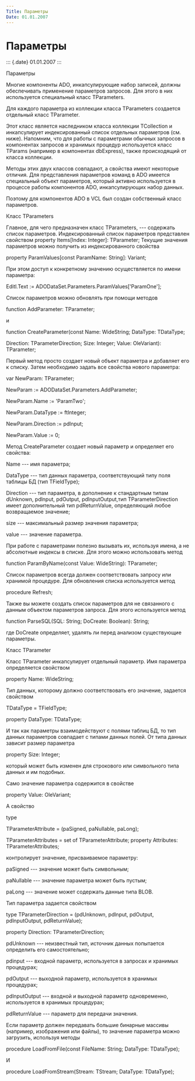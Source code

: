 ```yaml
---
Title: Параметры
Date: 01.01.2007
---
```



Параметры
=========

::: {.date}
01.01.2007
:::

Параметры

Многие компоненты ADO, инкапсулирующие набор записей, должны
обеспечивать применение параметров запросов. Для этого в них
используется специальный класс TParameters.

Для каждого параметра из коллекции класса TParameters создается
отдельный класс TParameter.

Этот класс является наследником класса коллекции TCollection и
инкапсулирует индексированный список отдельных параметров (см. ниже).
Напомним, что для работы с параметрами обычных запросов в компонентах
запросов и хранимых процедур используется класс TParams (например в
компонентах dbExpress), также происходящий от класса коллекции.

Методы этих двух классов совпадают, а свойства имеют некоторые отличия.
Для представления параметров команд в ADO имеется специальный объект
параметров, который активно используется в процессе работы компонентов
АDO, инкапсулирующих набор данных.

Поэтому для компонентов ADO в VCL был создан собственный класс
параметров.

Класс TParameters

Главное, для чего предназначен класс TParameters, --- содержать список
параметров. Индексированный список параметров представлен свойством
property Items[Index: Integer]: TParameter; Текущие значения
параметров можно получить из индексированного свойства

property ParamValues[const ParamName: String]: Variant;

При этом доступ к конкретному значению осуществляется по имени
параметра:

Editl.Text := ADODataSet.Parameters.ParamValues[\'ParamOne\'];

Список параметров можно обновлять при помощи методов

function AddParameter: TParameter;

и

function CreateParameter(const Name: WideString; DataType: TDataType;

Direction: TParameterDirection; Size: Integer; Value: OleVariant):
TParameter;

Первый метод просто создает новый объект параметра и добавляет его к
списку. Затем необходимо задать все свойства нового параметра:

var NewParam: TParameter;

NewParam := ADODataSet.Parameters.AddParameter;

NewParam.Name := \'ParamTwo\';

NewParam.DataType := ftlnteger; 

NewParam.Direction := pdlnput;

NewParam.Value := 0;

Метод CreateParameter создает новый параметр и определяет его свойства: 

Name --- имя параметра;

DataType --- тип данных параметра, соответствующий типу поля таблицы БД
(тип TFieldType);

Direction --- тип параметра, в дополнение к стандартным типам dUnknown,
pdlnput, pdOutput, pdlnputOutput,тип TParameterDirection имеет
дополнительный тип pdReturnValue, определяющий любое возвращаемое
значение;

size --- максимальный размер значения параметра; 

value --- значение параметра.

При работе с параметрами полезно вызывать их, используя имена, а не
абсолютные индексы в списке. Для этого можно использовать метод

function ParamByName(const Value: WideString): TParameter;

Список параметров всегда должен соответствовать запросу или хранимой
процедуре. Для обновления списка используется метод

procedure Refresh;

Также вы можете создать список параметров для не связанного с данным
объектом параметров запроса. Для этого используется метод

function ParseSQL(SQL: String; DoCreate: Boolean): String;

где DoCreate определяет, удалять ли перед анализом существующие
параметры.

Класс TParameter

Класс TParameter инкапсулирует отдельный параметр. Имя параметра
определяется свойством

property Name: WideString;

Тип данных, которому должно соответствовать его значение, задается
свойством

TDataType = TFieldType;

property DataType: TDataType;

И так как параметры взаимодействуют с полями таблиц БД, то тип данных
параметров совпадает с типами данных полей. От типа данных зависит
размер параметра

property Size: Integer;

который может быть изменен для строкового или символьного типа данных и
им подобных.

Само значение параметра содержится в свойстве

property Value: OleVariant; 

А свойство

type

TParameterAttribute = (paSigned, paNullable, paLong);

TParameterAttributes = set of TParameterAttribute; property Attributes:
TParameterAttributes;

контролирует значение, присваиваемое параметру:

paSigned --- значение может быть символьным;

paNullable --- значение параметра может быть пустым;

paLong --- значение может содержать данные типа BLOB.

Тип параметра задается свойством

type TParameterDirection = (pdUnknown, pdlnput, pdOutput, pdlnputOutput,
pdReturnValue);

property Direction: TParameterDirection;

pdUnknown --- неизвестный тип, источник данных попытается определить его
самостоятельно;

pdinput --- входной параметр, используется в запросах и хранимых
процедурах;

pdOutput --- выходной параметр, используется в хранимых процедурах;

pdlnputOutput --- входной и выходной параметр одновременно, используется
в хранимых процедурах;

pdReturnValue --- параметр для передачи значения.

Если параметр должен передавать большие бинарные массивы (например,
изображения или файлы), то значение параметра можно загрузить, используя
методы

procedure LoadFromFile(const FileName: String; DataType: TDataType);

И

procedure LoadFromStream(Stream: TStream; DataType: TDataType);
